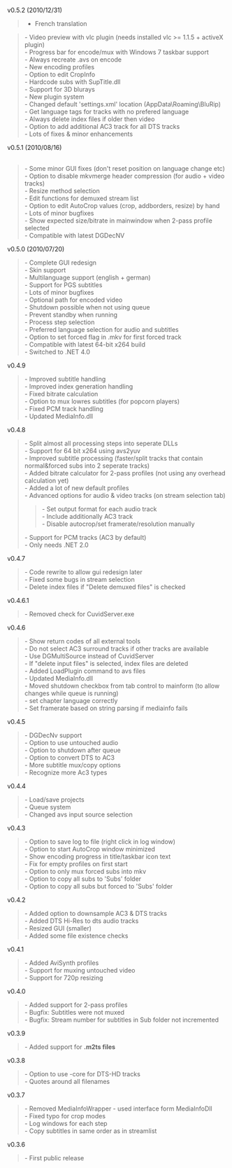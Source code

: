 v0.5.2 (2010/12/31)

> - French translation<br>
<blockquote>- Video preview with vlc plugin (needs installed vlc >= 1.1.5 + activeX plugin)<br>
- Progress bar for encode/mux with Windows 7 taskbar support<br>
- Always recreate .avs on encode<br>
- New encoding profiles<br>
- Option to edit CropInfo<br>
- Hardcode subs with SupTitle.dll<br>
- Support for 3D blurays<br>
- New plugin system<br>
- Changed default 'settings.xml' location (AppData\Roaming\BluRip)<br>
- Get language tags for tracks with no prefered language<br>
- Always delete index files if older then video<br>
- Option to add additional AC3 track for all DTS tracks<br>
- Lots of fixes & minor enhancements<br></blockquote>

v0.5.1 (2010/08/16)<br>
<br>
<blockquote>- Some minor GUI fixes (don't reset position on language change etc)<br>
- Option to disable mkvmerge header compression (for audio + video tracks)<br>
- Resize method selection<br>
- Edit functions for demuxed stream list<br>
- Option to edit AutoCrop values (crop, addborders, resize) by hand<br>
- Lots of minor bugfixes<br>
- Show expected size/bitrate in mainwindow when 2-pass profile selected<br>
- Compatible with latest DGDecNV<br></blockquote>

v0.5.0 (2010/07/20)<br>
<blockquote>- Complete GUI redesign<br>
- Skin support<br>
- Multilanguage support (english + german)<br>
- Support for PGS subtitles<br>
- Lots of minor bugfixes<br>
- Optional path for encoded video<br>
- Shutdown possible when not using queue<br>
- Prevent standby when running<br>
- Process step selection<br>
- Preferred language selection for audio and subtitles<br>
- Option to set forced flag in .mkv for first forced track<br>
- Compatible with latest 64-bit x264 build<br>
- Switched to .NET 4.0<br></blockquote>

v0.4.9<br>
<blockquote>- Improved subtitle handling<br>
- Improved index generation handling<br>
- Fixed bitrate calculation<br>
- Option to mux lowres subtitles (for popcorn players)<br>
- Fixed PCM track handling<br>
- Updated MediaInfo.dll<br></blockquote>

v0.4.8<br>
<blockquote>- Split almost all processing steps into seperate DLLs<br>
- Support for 64 bit x264 using avs2yuv<br>
- Improved subtitle processing (faster/split tracks that contain normal&forced subs into 2 seperate tracks)<br>
- Added bitrate calculator for 2-pass profiles (not using any overhead calculation yet)<br>
- Added a lot of new default profiles<br>
- Advanced options for audio & video tracks (on stream selection tab)<br>
<blockquote>- Set output format for each audio track<br>
- Include additionally AC3 track<br>
- Disable autocrop/set framerate/resolution manually<br>
</blockquote>- Support for PCM tracks (AC3 by default)<br>
- Only needs .NET 2.0<br></blockquote>

v0.4.7<br>
<blockquote>- Code rewrite to allow gui redesign later<br>
- Fixed some bugs in stream selection<br>
- Delete index files if "Delete demuxed files" is checked<br></blockquote>

v0.4.6.1<br>
<blockquote>- Removed check for CuvidServer.exe<br></blockquote>

v0.4.6<br>
<blockquote>- Show return codes of all external tools<br>
- Do not select AC3 surround tracks if other tracks are available<br>
- Use DGMultiSource instead of CuvidServer<br>
- If "delete input files" is selected, index files are deleted<br>
- Added LoadPlugin command to avs files<br>
- Updated MediaInfo.dll<br>
- Moved shutdown checkbox from tab control to mainform (to allow changes while queue is running)<br>
- set chapter language correctly<br>
- Set framerate based on string parsing if mediainfo fails<br></blockquote>

v0.4.5<br>
<blockquote>- DGDecNv support<br>
- Option to use untouched audio<br>
- Option to shutdown after queue<br>
- Option to convert DTS to AC3<br>
- More subtitle mux/copy options<br>
- Recognize more Ac3 types<br></blockquote>

v0.4.4<br>
<blockquote>- Load/save projects<br>
- Queue system<br>
- Changed avs input source selection<br></blockquote>

v0.4.3<br>
<blockquote>- Option to save log to file (right click in log window)<br>
- Option to start AutoCrop window minimized<br>
- Show encoding progress in title/taskbar icon text<br>
- Fix for empty profiles on first start<br>
- Option to only mux forced subs into mkv<br>
- Option to copy all subs to 'Subs' folder<br>
- Option to copy all subs but forced to 'Subs' folder<br></blockquote>

v0.4.2<br>
<blockquote>- Added option to downsample AC3 & DTS tracks<br>
- Added DTS Hi-Res to dts audio tracks<br>
- Resized GUI (smaller)<br>
- Added some file existence checks<br></blockquote>

v0.4.1<br>
<blockquote>- Added AviSynth profiles<br>
- Support for muxing untouched video<br>
- Support for 720p resizing<br></blockquote>

v0.4.0<br>
<blockquote>- Added support for 2-pass profiles<br>
- Bugfix: Subtitles were not muxed<br>
- Bugfix: Stream number for subtitles in Sub folder not incremented<br></blockquote>

v0.3.9<br>
<blockquote>- Added support for <b>.m2ts files</b><br></blockquote>

v0.3.8<br>
<blockquote>- Option to use -core for DTS-HD tracks<br>
- Quotes around all filenames<br></blockquote>

v0.3.7<br>
<blockquote>- Removed MediaInfoWrapper - used interface form MediaInfoDll<br>
- Fixed typo for crop modes<br>
- Log windows for each step<br>
- Copy subtitles in same order as in streamlist<br></blockquote>

v0.3.6<br>
<blockquote>- First public release<br>